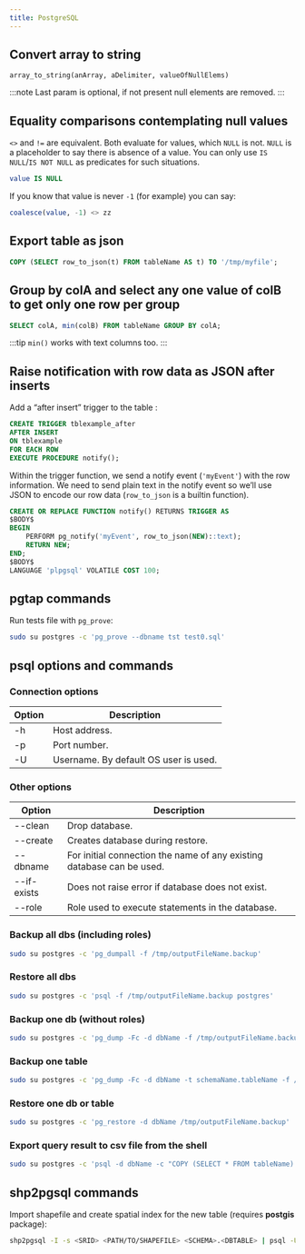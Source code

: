 ```yaml
---
title: PostgreSQL
---
```


## Convert array to string

```
array_to_string(anArray, aDelimiter, valueOfNullElems)
```
:::note
Last param is optional, if not present null elements are removed.
:::

## Equality comparisons contemplating null values

`<>` and `!=` are equivalent. Both evaluate for values, which `NULL` is
not. `NULL` is a placeholder to say there is absence of a value. You can
only use `IS NULL`/`IS NOT NULL` as predicates for such situations.

```sql
value IS NULL
```

If you know that value is never `-1` (for example) you can say:

```sql
coalesce(value, -1) <> zz
```

## Export table as json

```sql
COPY (SELECT row_to_json(t) FROM tableName AS t) TO '/tmp/myfile';
```

## Group by colA and select any one value of colB to get only one row per group

```sql
SELECT colA, min(colB) FROM tableName GROUP BY colA;
```

:::tip
`min()` works with text columns too.
:::

## Raise notification with row data as JSON after inserts

Add a “after insert” trigger to the table :

```sql
CREATE TRIGGER tblexample_after
AFTER INSERT
ON tblexample
FOR EACH ROW
EXECUTE PROCEDURE notify();
```

Within the trigger function, we send a notify event (`'myEvent'`) with the
row information. We need to send plain text in the notify event so we’ll
use JSON to encode our row data (`row_to_json` is a builtin function).

```sql
CREATE OR REPLACE FUNCTION notify() RETURNS TRIGGER AS
$BODY$
BEGIN
    PERFORM pg_notify('myEvent', row_to_json(NEW)::text);
    RETURN NEW;
END;
$BODY$
LANGUAGE 'plpgsql' VOLATILE COST 100;
```

## pgtap commands

Run tests file with `pg_prove`:

```bash
sudo su postgres -c 'pg_prove --dbname tst test0.sql'
```

## psql options and commands

### Connection options

<table>
<thead>
    <tr>
        <th>Option</th>
		<th>Description</th>
    </tr>
    </thead>
    <tbody>
    <tr>
        <td>-h</td>
		<td>Host address.</td>
    </tr>
    <tr>
        <td>-p</td>
		<td>Port number.</td>
    </tr>
    <tr>
        <td>-U</td>
		<td>Username. By default OS user is used.</td>
    </tr>
    </tbody>
</table>

### Other options

<table>
<thead>
    <tr>
        <th>Option</th>
		<th>Description</th>
    </tr>
    </thead>
    <tbody>
    <tr>
        <td>--clean</td>
		<td>Drop database.</td>
    </tr>
    <tr>
        <td>--create</td>
		<td>Creates database during restore.</td>
    </tr>
    <tr>
        <td>--dbname</td>
		<td>For initial connection the name of any existing database can be used.</td>
    </tr>
    <tr>
        <td>--if-exists</td>
		<td>Does not raise error if database does not exist.</td>
    </tr>
    <tr>
        <td>--role</td>
		<td>Role used to execute statements in the database.</td>
    </tr>
    </tbody>
</table>

### Backup all dbs (including roles)

```bash
sudo su postgres -c 'pg_dumpall -f /tmp/outputFileName.backup'
```

### Restore all dbs

```bash
sudo su postgres -c 'psql -f /tmp/outputFileName.backup postgres'
```

### Backup one db (without roles)

```bash
sudo su postgres -c 'pg_dump -Fc -d dbName -f /tmp/outputFileName.backup'
```

### Backup one table

```bash
sudo su postgres -c 'pg_dump -Fc -d dbName -t schemaName.tableName -f /tmp/outputFileName.backup'
```

### Restore one db or table

```bash
sudo su postgres -c 'pg_restore -d dbName /tmp/outputFileName.backup'
```

### Export query result to csv file from the shell

```bash
sudo su postgres -c 'psql -d dbName -c "COPY (SELECT * FROM tableName) TO stdout WITH csv header;" -o fileName.csv'
```

## shp2pgsql commands

Import shapefile and create spatial index for the new table (requires
**postgis** package):

```bash
shp2pgsql -I -s <SRID> <PATH/TO/SHAPEFILE> <SCHEMA>.<DBTABLE> | psql -U postgres -d <DBNAME>
```
